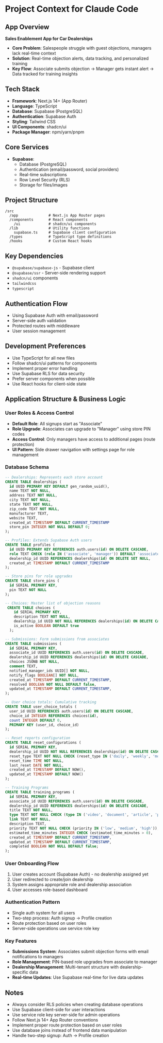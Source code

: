 # Project Context for Claude Code

## App Overview

**Sales Enablement App for Car Dealerships**

- **Core Problem**: Salespeople struggle with guest objections, managers lack real-time context
- **Solution**: Real-time objection alerts, data tracking, and personalized training
- **Key Flow**: Associate submits objection → Manager gets instant alert → Data tracked for training insights

## Tech Stack

- **Framework**: Next.js 14+ (App Router)
- **Language**: TypeScript
- **Database**: Supabase (PostgreSQL)
- **Authentication**: Supabase Auth
- **Styling**: Tailwind CSS
- **UI Components**: shadcn/ui
- **Package Manager**: npm/yarn/pnpm

## Core Services

- **Supabase**:
  - Database (PostgreSQL)
  - Authentication (email/password, social providers)
  - Real-time subscriptions
  - Row Level Security (RLS)
  - Storage for files/images

## Project Structure

```
/src
  /app              # Next.js App Router pages
  /components       # React components
    /ui             # shadcn/ui components
  /lib              # Utility functions
    supabase.ts     # Supabase client configuration
  /types            # TypeScript type definitions
  /hooks            # Custom React hooks
```

## Key Dependencies

- `@supabase/supabase-js` - Supabase client
- `@supabase/ssr` - Server-side rendering support
- `shadcn/ui` components
- `tailwindcss`
- `typescript`

## Authentication Flow

- Using Supabase Auth with email/password
- Server-side auth validation
- Protected routes with middleware
- User session management

## Development Preferences

- Use TypeScript for all new files
- Follow shadcn/ui patterns for components
- Implement proper error handling
- Use Supabase RLS for data security
- Prefer server components when possible
- Use React hooks for client-side state

## Application Structure & Business Logic

### User Roles & Access Control

- **Default Role**: All signups start as "Associate"
- **Role Upgrade**: Associates can upgrade to "Manager" using store PIN codes
- **Access Control**: Only managers have access to additional pages (route protection)
- **UI Pattern**: Side drawer navigation with settings page for role management

### Database Schema

```sql
-- Dealerships: Represents each store account
CREATE TABLE dealerships (
  id UUID PRIMARY KEY DEFAULT gen_random_uuid(),
  name TEXT NOT NULL,
  address TEXT NOT NULL,
  city TEXT NOT NULL,
  state TEXT NOT NULL,
  zip_code TEXT NOT NULL,
  manufacturer TEXT,
  website TEXT,
  created_at TIMESTAMP DEFAULT CURRENT_TIMESTAMP
  store_pin INTEGER NOT NULL DEFAULT 0;
);

-- Profiles: Extends Supabase Auth users
CREATE TABLE profiles (
  id UUID PRIMARY KEY REFERENCES auth.users(id) ON DELETE CASCADE,
  role TEXT CHECK (role IN ('associate', 'manager')) DEFAULT 'associate',
  dealership_id UUID REFERENCES dealerships(id) ON DELETE SET NULL,
  created_at TIMESTAMP DEFAULT CURRENT_TIMESTAMP
);

-- Store pins for role upgrades
CREATE TABLE store_pins (
  id SERIAL PRIMARY KEY,
  pin TEXT NOT NULL
);

-- Choices: Master list of objection reasons
 CREATE TABLE choices (
    id SERIAL PRIMARY KEY,
    description TEXT NOT NULL,
    dealership_id UUID NOT NULL REFERENCES dealerships(id) ON DELETE CASCADE,
    is_active BOOLEAN DEFAULT true
  );

-- Submissions: Form submissions from associates
CREATE TABLE submissions (
  id SERIAL PRIMARY KEY,
  associate_id UUID REFERENCES auth.users(id) ON DELETE CASCADE,
  dealership_id UUID REFERENCES dealerships(id) ON DELETE CASCADE,
  choices JSONB NOT NULL,
  comment TEXT,
  notified_manager_ids UUID[] NOT NULL,
  notify_flags BOOLEAN[] NOT NULL,
  created_at TIMESTAMP DEFAULT CURRENT_TIMESTAMP,
  resolved BOOLEAN NOT NULL DEFAULT false,
  updated_at TIMESTAMP DEFAULT CURRENT_TIMESTAMP,
);

-- User choice totals: Cumulative tracking
CREATE TABLE user_choice_totals (
  user_id UUID REFERENCES auth.users(id) ON DELETE CASCADE,
  choice_id INTEGER REFERENCES choices(id),
  count INTEGER DEFAULT 0,
  PRIMARY KEY (user_id, choice_id)
);

-- Reset reports configuration
CREATE TABLE reset_configurations (
  id SERIAL PRIMARY KEY,
  dealership_id UUID NOT NULL REFERENCES dealerships(id) ON DELETE CASCADE,
  reset_type TEXT NOT NULL CHECK (reset_type IN ('daily', 'weekly', 'monthly', 'yearly')),
  reset_time TIME NOT NULL,
  last_reset DATE NOT NULL,
  created_at TIMESTAMP DEFAULT NOW(),
  updated_at TIMESTAMP DEFAULT NOW()
);

-- Training Programs
CREATE TABLE training_programs (
  id SERIAL PRIMARY KEY,
  associate_id UUID REFERENCES auth.users(id) ON DELETE CASCADE,
  dealership_id UUID REFERENCES dealerships(id) ON DELETE CASCADE,
  title TEXT NOT NULL,
  type TEXT NOT NULL CHECK (type IN ('video', 'document', 'article', 'performance_goal')),
  link TEXT NOT NULL,
  description TEXT,
  priority TEXT NOT NULL CHECK (priority IN ('low', 'medium', 'high')),
  estimated_time_minutes INTEGER CHECK (estimated_time_minutes > 0),
  created_at TIMESTAMP DEFAULT CURRENT_TIMESTAMP,
  updated_at TIMESTAMP DEFAULT CURRENT_TIMESTAMP,
  completed BOOLEAN NOT NULL DEFAULT false;
);
```

### User Onboarding Flow

1. User creates account (Supabase Auth) - no dealership assigned yet
2. User redirected to create/join dealership
3. System assigns appropriate role and dealership association
4. User accesses role-based dashboard

### Authentication Pattern

- Single auth system for all users
- Two-step process: Auth signup → Profile creation
- Route protection based on user roles
- Server-side operations use service role key

### Key Features

- **Submissions System**: Associates submit objection forms with email notifications to managers
- **Role Management**: PIN-based role upgrades from associate to manager
- **Dealership Management**: Multi-tenant structure with dealership-specific data
- **Real-time Updates**: Use Supabase real-time for live data updates

## Notes

- Always consider RLS policies when creating database operations
- Use Supabase client-side for user interactions
- Use service role key server-side for admin operations
- Follow Next.js 14+ App Router conventions
- Implement proper route protection based on user roles
- Use database joins instead of frontend data manipulation
- Handle two-step signup: Auth → Profile creation
